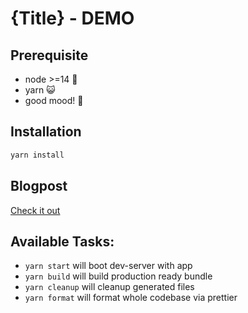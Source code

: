 # {Title} - DEMO

## Prerequisite

- node >=14 📠
- yarn 😺
- good mood! 👀

## Installation

```sh
yarn install
```

## Blogpost

[Check it out](./blogpost.md)

## Available Tasks:

- `yarn start` will boot dev-server with app
- `yarn build` will build production ready bundle
- `yarn cleanup` will cleanup generated files
- `yarn format` will format whole codebase via prettier
